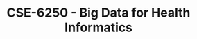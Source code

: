 ---
layout: course
title: CSE-6250 - Big Data for Health Informatics
aliases: BD4H,  BDHI
course_id: CSE-6250
permalink: /CSE-6250/
---